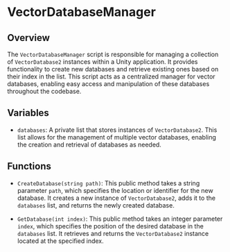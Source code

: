 # VectorDatabaseManager

## Overview
The `VectorDatabaseManager` script is responsible for managing a collection of `VectorDatabase2` instances within a Unity application. It provides functionality to create new databases and retrieve existing ones based on their index in the list. This script acts as a centralized manager for vector databases, enabling easy access and manipulation of these databases throughout the codebase.

## Variables
- `databases`: A private list that stores instances of `VectorDatabase2`. This list allows for the management of multiple vector databases, enabling the creation and retrieval of databases as needed.

## Functions
- `CreateDatabase(string path)`: This public method takes a string parameter `path`, which specifies the location or identifier for the new database. It creates a new instance of `VectorDatabase2`, adds it to the `databases` list, and returns the newly created database.

- `GetDatabase(int index)`: This public method takes an integer parameter `index`, which specifies the position of the desired database in the `databases` list. It retrieves and returns the `VectorDatabase2` instance located at the specified index.